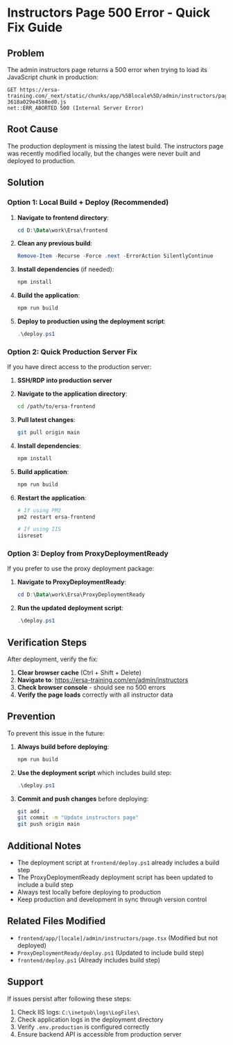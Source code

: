 # Instructors Page 500 Error - Quick Fix Guide

## Problem
The admin instructors page returns a 500 error when trying to load its JavaScript chunk in production:
```
GET https://ersa-training.com/_next/static/chunks/app/%5Blocale%5D/admin/instructors/page-3618a029e4588ed0.js 
net::ERR_ABORTED 500 (Internal Server Error)
```

## Root Cause
The production deployment is missing the latest build. The instructors page was recently modified locally, but the changes were never built and deployed to production.

## Solution

### Option 1: Local Build + Deploy (Recommended)

1. **Navigate to frontend directory**:
   ```powershell
   cd D:\Data\work\Ersa\frontend
   ```

2. **Clean any previous build**:
   ```powershell
   Remove-Item -Recurse -Force .next -ErrorAction SilentlyContinue
   ```

3. **Install dependencies** (if needed):
   ```powershell
   npm install
   ```

4. **Build the application**:
   ```powershell
   npm run build
   ```

5. **Deploy to production using the deployment script**:
   ```powershell
   .\deploy.ps1
   ```

### Option 2: Quick Production Server Fix

If you have direct access to the production server:

1. **SSH/RDP into production server**

2. **Navigate to the application directory**:
   ```bash
   cd /path/to/ersa-frontend
   ```

3. **Pull latest changes**:
   ```bash
   git pull origin main
   ```

4. **Install dependencies**:
   ```bash
   npm install
   ```

5. **Build application**:
   ```bash
   npm run build
   ```

6. **Restart the application**:
   ```bash
   # If using PM2
   pm2 restart ersa-frontend
   
   # If using IIS
   iisreset
   ```

### Option 3: Deploy from ProxyDeploymentReady

If you prefer to use the proxy deployment package:

1. **Navigate to ProxyDeploymentReady**:
   ```powershell
   cd D:\Data\work\Ersa\ProxyDeploymentReady
   ```

2. **Run the updated deployment script**:
   ```powershell
   .\deploy.ps1
   ```

## Verification Steps

After deployment, verify the fix:

1. **Clear browser cache** (Ctrl + Shift + Delete)
2. **Navigate to**: https://ersa-training.com/en/admin/instructors
3. **Check browser console** - should see no 500 errors
4. **Verify the page loads** correctly with all instructor data

## Prevention

To prevent this issue in the future:

1. **Always build before deploying**:
   ```powershell
   npm run build
   ```

2. **Use the deployment script** which includes build step:
   ```powershell
   .\deploy.ps1
   ```

3. **Commit and push changes** before deploying:
   ```bash
   git add .
   git commit -m "Update instructors page"
   git push origin main
   ```

## Additional Notes

- The deployment script at `frontend/deploy.ps1` already includes a build step
- The ProxyDeploymentReady deployment script has been updated to include a build step
- Always test locally before deploying to production
- Keep production and development in sync through version control

## Related Files Modified
- `frontend/app/[locale]/admin/instructors/page.tsx` (Modified but not deployed)
- `ProxyDeploymentReady/deploy.ps1` (Updated to include build step)
- `frontend/deploy.ps1` (Already includes build step)

## Support
If issues persist after following these steps:
1. Check IIS logs: `C:\inetpub\logs\LogFiles\`
2. Check application logs in the deployment directory
3. Verify `.env.production` is configured correctly
4. Ensure backend API is accessible from production server

